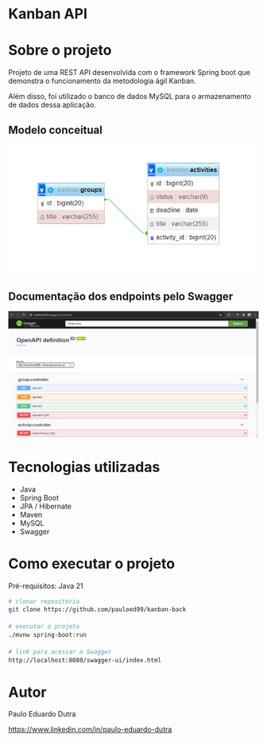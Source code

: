 # Kanban API

# Sobre o projeto

Projeto de uma REST API desenvolvida com o framework Spring boot que demonstra o funcionamento da metodologia ágil Kanban. 

Além disso, foi utilizado o banco de dados MySQL para o armazenamento de dados dessa aplicação.

## Modelo conceitual
![Modelo_Conceitual](https://github.com/pauloed99/kanban-back/blob/master/src/main/resources/static/readme/database-representation.png)

## Documentação dos endpoints pelo Swagger
![Swagger_1](https://github.com/pauloed99/kanban-back/blob/master/src/main/resources/static/readme/swagger.png)

# Tecnologias utilizadas
- Java
- Spring Boot
- JPA / Hibernate
- Maven
- MySQL
- Swagger

# Como executar o projeto

Pré-requisitos: Java 21

```bash
# clonar repositório
git clone https://github.com/pauloed99/kanban-back

# executar o projeto
./mvnw spring-boot:run

# link para acessar o Swagger
http://localhost:8080/swagger-ui/index.html
```

# Autor

Paulo Eduardo Dutra

https://www.linkedin.com/in/paulo-eduardo-dutra